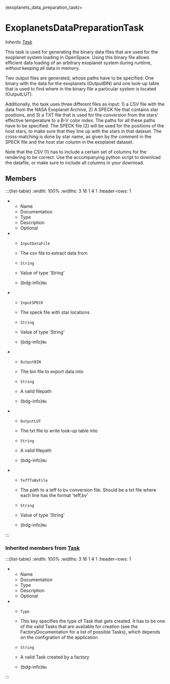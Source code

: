 



(exoplanets_data_preparation_task)=
# ExoplanetsDataPreparationTask

_Inherits [Task](#core_task)_

This task is used for generating the binary data files that are used for the exoplanet system loading in OpenSpace. Using this binary file allows efficient data loading of an arbitrary exoplanet system during runtime, without keeping all data in memory.

Two output files are generated, whose paths have to be specified: One binary with the data for the exoplanets (OutputBIN) and one look-up table that is used to find where in the binary file a particular system is located (OutputLUT).

Additionally, the task uses three different files as input: 1) a CSV file with the data from the NASA Exoplanet Archive, 2) A SPECK file that contains star positions, and 3) a TXT file that is used for the conversion from the stars' effective temperature to a B-V color index. The paths for all these paths have to be specified. The SPECK file (2) will be used for the positions of the host stars, to make sure that they line up with the stars in that dataset. The cross-matching is done by star name, as given by the comment in the SPECK file and the host star column in the exoplanet dataset.

Note that the CSV (1) has to include a certain set of columns for the rendering to be correct. Use the accompanying python script to download the datafile, or make sure to include all columns in your download.


## Members


:::{list-table}
:width: 100%
:widths: 3 16 1 4 1
:header-rows: 1
*   - Name
    - Documentation
    - Type
    - Description
    - Optional

*   - `InputDataFile`
    - The csv file to extract data from
    - `String`
    
    - Value of type 'String' 
    
    - {bdg-info}`No`
    
*   - `InputSPECK`
    - The speck file with star locations
    - `String`
    
    - Value of type 'String' 
    
    - {bdg-info}`No`
    
*   - `OutputBIN`
    - The bin file to export data into
    - `String`
    
    - A valid filepath 
    
    - {bdg-info}`No`
    
*   - `OutputLUT`
    - The txt file to write look-up table into
    - `String`
    
    - A valid filepath 
    
    - {bdg-info}`No`
    
*   - `TeffToBvFile`
    - The path to a teff to bv conversion file. Should be a txt file where each line has the format 'teff,bv'
    - `String`
    
    - Value of type 'String' 
    
    - {bdg-info}`No`
    
:::



### Inherited members from [Task](#core_task)

:::{list-table}
:width: 100%
:widths: 3 16 1 4 1
:header-rows: 1
*   - Name
    - Documentation
    - Type
    - Description
    - Optional

*   - `Type`
    - This key specifies the type of Task that gets created. It has to be one of the valid Tasks that are available for creation (see the FactoryDocumentation for a list of possible Tasks), which depends on the configration of the application
    - `String`
    
    - A valid Task created by a factory 
    
    - {bdg-info}`No`
    
:::















